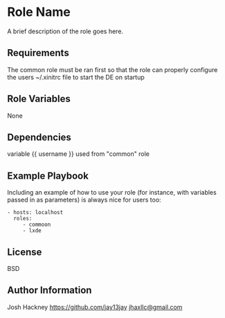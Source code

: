Role Name
=========

A brief description of the role goes here.

Requirements
------------

The common role must be ran first so that the role can properly configure the users ~/.xinitrc file to start the DE on startup

Role Variables
--------------

None

Dependencies
------------

variable {{ username }} used from "common" role

Example Playbook
----------------

Including an example of how to use your role (for instance, with variables passed in as parameters) is always nice for users too:

    - hosts: localhost
      roles:
         - commoon
         - lxde

License
-------

BSD

Author Information
------------------

Josh Hackney
https://github.com/jay13jay
jhaxllc@gmail.com
